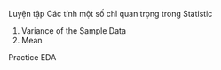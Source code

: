 Luyện tập Các tính một số chỉ quan trọng trong Statistic 

1. Variance of the Sample Data
2. Mean

Practice EDA
